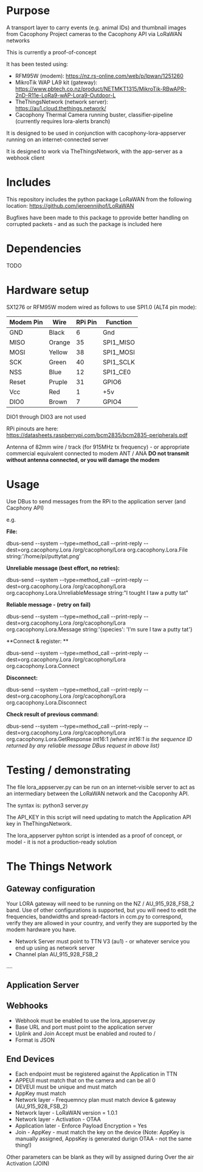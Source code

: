 # Purpose

A transport layer to carry events (e.g. animal IDs) and thumbnail images from Cacophony Project cameras to the Cacophony API via LoRaWAN networks

This is currently a proof-of-concept

It has been tested using:
 - RFM95W (modem): https://nz.rs-online.com/web/p/lpwan/1251260
 - MikroTik WAP LA9 kit (gateway): https://www.pbtech.co.nz/product/NETMKT1315/MikroTik-RBwAPR-2nD-R11e-LoRa9-wAP-Lora9-Outdoor-L
 - TheThingsNetwork (network server): https://au1.cloud.thethings.network/
 - Cacophony Thermal Camera running buster, classifier-pipeline (currently requires lora-alerts branch)
 
It is designed to be used in conjunction with cacophony-lora-appserver running on an internet-connected server

It is designed to work via TheThingsNetwork, with the app-server as a webhook client



# Includes

This repository includes the python package LoRaWAN from the following location:
https://github.com/jeroennijhof/LoRaWAN

Bugfixes have been made to this package to pprovide better handling on corrupted packets - and as such the package is included here



# Dependencies

TODO


# Hardware setup

SX1276 or RFM95W modem wired as follows to use SPI1.0 (ALT4 pin mode):

| Modem Pin | Wire   | RPi Pin | Function  |
|-----------|--------|---------|-----------|
| GND       | Black  | 6       | Gnd       |
| MISO      | Orange | 35      | SPI1_MISO |
| MOSI      | Yellow | 38      | SPI1_MOSI |
| SCK       | Green  | 40      | SPI1_SCLK |
| NSS       | Blue   | 12      | SPI1_CE0  |
| Reset     | Pruple | 31      | GPIO6     |
| Vcc       | Red    | 1       | +5v       |
| DIO0       | Brown  | 7       | GPIO4     |

DIO1 through DIO3 are not used

RPi pinouts are here:
https://datasheets.raspberrypi.com/bcm2835/bcm2835-peripherals.pdf

Antenna of 82mm wire / track (for 915MHz tx frequency) - or appropriate commercial equivalent connected to modem ANT / ANA 
**DO not transmit without antenna connected, or you will damage the modem**

# Usage 

Use DBus to send messages from the RPi to the application server (and Cacphony API)

e.g.

**File:**

dbus-send --system --type=method_call --print-reply        --dest=org.cacophony.Lora /org/cacophony/Lora        org.cacophony.Lora.File string:'/home/pi/puttytat.png'

**Unreliable message (best effort, no retries):**

dbus-send --system --type=method_call --print-reply        --dest=org.cacophony.Lora /org/cacophony/Lora        org.cacophony.Lora.UnreliableMessage string:"I tought I taw a putty tat"

**Reliable message - (retry on fail)**

dbus-send --system --type=method_call --print-reply        --dest=org.cacophony.Lora /org/cacophony/Lora        org.cacophony.Lora.Message string:'{species': 'I'm sure I taw a putty tat'}

**Connect & register: **

dbus-send --system --type=method_call --print-reply        --dest=org.cacophony.Lora /org/cacophony/Lora        org.cacophony.Lora.Connect

**Disconnect:**

dbus-send --system --type=method_call --print-reply        --dest=org.cacophony.Lora /org/cacophony/Lora        org.cacophony.Lora.Disconnect

**Check result of previous command:**

dbus-send --system --type=method_call --print-reply        --dest=org.cacophony.Lora /org/cacophony/Lora        org.cacophony.Lora.GetResponse int16:1
*(where int16:1 is the sequence ID returned by any reliable message DBus request in above list)*

 
 # Testing / demonstrating
 
 The file lora_appserver.py can be run on an internet-visible server to act as an intermediary between the LoRaWAN network and the Cacoponhy API.
 
 The syntax is:
   python3 server.py <port number>

 The API_KEY in this script will need updating to match the Application API key in TheThingsNetwork.
  
 The lora_appserver pyhton script is intended as a proof of concept, or model - it is not a production-ready solution
  
# The Things Network
  
## Gateway configuration
  
 Your LORA gateway will need to be running on the NZ / AU_915_928_FSB_2 band.  Use of other configurations is supported, but you will need to edit the frequencies, bandwidths and spread-factors in ccm.py to correspond, verify they are allowed in your country, and verify they are supported by the modem hardware you have. 
  
 - Network Server must point to TTN V3 (au1) - or whatever service you end up using as network server
 - Channel plan  AU_915_928_FSB_2
 
 ....
  

## Application Server
  
  ## Webhooks
  
 -   Webhook must be enabled to use the lora_appserver.py
 -   Base URL and port must point to the application server
 -   Uplink and Join Accept must be enabled and routed to /
 -   Format is JSON

  ## End Devices
  
  - Each endpoint must be registered against the Application in TTN
  - APPEUI must match that on the camera and can be all 0
  - DEVEUI must be unique and must match
  - AppKey must match
  - Network layer - Frequemncy plan must match device & gateway (AU_915_928_FSB_2)
  - Network layer - LoRaWAN version = 1.0.1
  - Network layer - Activation - OTAA
  - Application later - Enforce Payload Encryption = Yes
  - Join - AppKey - must match the key on the device (Note: AppKey is manually assigned, AppsKey is generated durign OTAA - not the same thing!)
  
  Other parameters can be blank as they will by assigned during Over the air Activation (JOIN)
  
  
  
